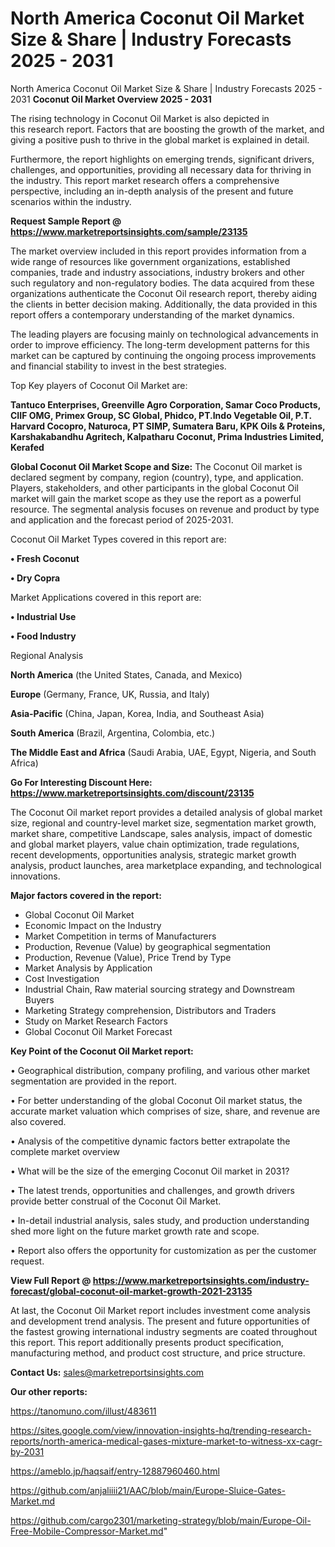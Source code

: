 # North America Coconut Oil Market Size & Share | Industry Forecasts 2025 - 2031
North America Coconut Oil Market Size & Share | Industry Forecasts 2025 - 2031
<Strong> Coconut Oil Market Overview 2025 - 2031</strong>

The rising technology in Coconut Oil Market is also depicted in this research report. Factors that are boosting the growth of the market, and giving a positive push to thrive in the global market is explained in detail.

Furthermore, the report highlights on emerging trends, significant drivers, challenges, and opportunities, providing all necessary data for thriving in the industry. This report market research offers a comprehensive perspective, including an in-depth analysis of the present and future scenarios within the industry.

<strong>Request Sample Report @ <a href=https://www.marketreportsinsights.com/sample/23135>https://www.marketreportsinsights.com/sample/23135</a></strong>

The market overview included in this report provides information from a wide range of resources like government organizations, established companies, trade and industry associations, industry brokers and other such regulatory and non-regulatory bodies. The data acquired from these organizations authenticate the Coconut Oil research report, thereby aiding the clients in better decision making. Additionally, the data provided in this report offers a contemporary understanding of the market dynamics.

The leading players are focusing mainly on technological advancements in order to improve efficiency. The long-term development patterns for this market can be captured by continuing the ongoing process improvements and financial stability to invest in the best strategies.

Top Key players of Coconut Oil Market are:

<strong>Tantuco Enterprises, Greenville Agro Corporation, Samar Coco Products, CIIF OMG, Primex Group, SC Global, Phidco, PT.Indo Vegetable Oil, P.T. Harvard Cocopro, Naturoca, PT SIMP, Sumatera Baru, KPK Oils & Proteins, Karshakabandhu Agritech, Kalpatharu Coconut, Prima Industries Limited, Kerafed</strong>

<strong><b>Global Coconut Oil Market Scope and Size:</b></strong>
The Coconut Oil market is declared segment by company, region (country), type, and application. Players, stakeholders, and other participants in the global Coconut Oil market will gain the market scope as they use the report as a powerful resource. The segmental analysis focuses on revenue and product by type and application and the forecast period of 2025-2031.

Coconut Oil Market Types covered in this report are:

<strong>• Fresh Coconut

• Dry Copra</strong>

Market Applications covered in this report are:

<strong>• Industrial Use

• Food Industry</strong> 

Regional Analysis

<strong>North America</strong> (the United States, Canada, and Mexico)

<strong>Europe</strong> (Germany, France, UK, Russia, and Italy)

<strong>Asia-Pacific</strong> (China, Japan, Korea, India, and Southeast Asia)

<strong>South America</strong> (Brazil, Argentina, Colombia, etc.)

<strong>The Middle East and Africa</strong> (Saudi Arabia, UAE, Egypt, Nigeria, and South Africa)

<strong>Go For Interesting Discount Here: <a href=https://www.marketreportsinsights.com/discount/23135>https://www.marketreportsinsights.com/discount/23135</a></strong>

The Coconut Oil market report provides a detailed analysis of global market size, regional and country-level market size, segmentation market growth, market share, competitive Landscape, sales analysis, impact of domestic and global market players, value chain optimization, trade regulations, recent developments, opportunities analysis, strategic market growth analysis, product launches, area marketplace expanding, and technological innovations.

<strong><b>Major factors covered in the report:</b></strong>
<ul>
  <li>Global Coconut Oil Market </li>
  <li>Economic Impact on the Industry</li>
  <li>Market Competition in terms of Manufacturers</li>
  <li>Production, Revenue (Value) by geographical segmentation</li>
  <li>Production, Revenue (Value), Price Trend by Type</li>
  <li>Market Analysis by Application</li>
  <li>Cost Investigation</li>
  <li>Industrial Chain, Raw material sourcing strategy and Downstream Buyers</li>
  <li>Marketing Strategy comprehension, Distributors and Traders</li>
  <li>Study on Market Research Factors</li>
  <li>Global Coconut Oil Market Forecast</li>
</ul>

<strong><b>Key Point of the Coconut Oil Market report:</b></strong>

• Geographical distribution, company profiling, and various other market segmentation are provided in the report.

• For better understanding of the global Coconut Oil market status, the accurate market valuation which comprises of size, share, and revenue are also covered.

• Analysis of the competitive dynamic factors better extrapolate the complete market overview

• What will be the size of the emerging Coconut Oil market in 2031?

• The latest trends, opportunities and challenges, and growth drivers provide better construal of the Coconut Oil Market.

• In-detail industrial analysis, sales study, and production understanding shed more light on the future market growth rate and scope.

• Report also offers the opportunity for customization as per the customer request.

<strong><b>View Full Report @ <a href=https://www.marketreportsinsights.com/industry-forecast/global-coconut-oil-market-growth-2021-23135>https://www.marketreportsinsights.com/industry-forecast/global-coconut-oil-market-growth-2021-23135</a></b></strong>


At last, the Coconut Oil Market report includes investment come analysis and development trend analysis. The present and future opportunities of the fastest growing international industry segments are coated throughout this report. This report additionally presents product specification, manufacturing method, and product cost structure, and price structure.

<strong>Contact Us:</strong>
sales@marketreportsinsights.com

<strong>Our other reports:</strong>

<a href=https://tanomuno.com/illust/483611>https://tanomuno.com/illust/483611</a>

<a href=https://sites.google.com/view/innovation-insights-hq/trending-research-reports/north-america-medical-gases-mixture-market-to-witness-xx-cagr-by-2031>https://sites.google.com/view/innovation-insights-hq/trending-research-reports/north-america-medical-gases-mixture-market-to-witness-xx-cagr-by-2031</a>

<a href=https://ameblo.jp/haqsaif/entry-12887960460.html>https://ameblo.jp/haqsaif/entry-12887960460.html</a>

<a href=https://github.com/anjaliiii21/AAC/blob/main/Europe-Sluice-Gates-Market.md>https://github.com/anjaliiii21/AAC/blob/main/Europe-Sluice-Gates-Market.md</a>

<a href=https://github.com/cargo2301/marketing-strategy/blob/main/Europe-Oil-Free-Mobile-Compressor-Market.md>https://github.com/cargo2301/marketing-strategy/blob/main/Europe-Oil-Free-Mobile-Compressor-Market.md</a>"
